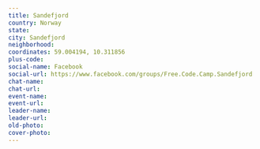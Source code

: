 ```yaml
---
title: Sandefjord
country: Norway
state: 
city: Sandefjord
neighborhood: 
coordinates: 59.004194, 10.311856
plus-code:
social-name: Facebook
social-url: https://www.facebook.com/groups/Free.Code.Camp.Sandefjord
chat-name:
chat-url:
event-name:
event-url:
leader-name:
leader-url:
old-photo: 
cover-photo:
---
```

